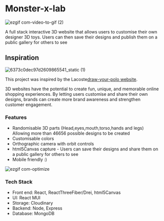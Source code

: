 # Monster-x-lab
![ezgif com-video-to-gif (2)](https://github.com/samsonsim2/monsterXlab-client/assets/106437135/f65ccdf1-572f-4f32-950b-423bda872bdd)

A full stack interactive 3D website that allows users to customise their own designer 3D toys. Users can then save their designs and publish them on a public gallery for others to see 

## Inspiration 
![6373c0dec97d2609865541_static (1)](https://github.com/samsonsim2/monsterXlab-client/assets/106437135/e27968b9-8ae7-4f5c-95d4-e9ecd5094423)

This project was inspired by the Lacoste[draw-your-polo website](https://www.draw-your-polo.lacoste.com/en/). 

3D websites have the potential to create fun, unique, and memorable online shopping experiences. By letting users customise and share their own designs, brands can create more brand awareness and strengthen customer engagement. 

### Features 

* Randomisable 3D parts (Head,eyes,mouth,torso,hands and legs) Allowing more than 46656 possible designs to be created 
* Customisable colors
* Orthographic camera with orbit controls
* html5Canvas capture - Users can save their designs and share them on a public gallery for others to see
* Mobile friendly :)

![ezgif com-optimize](https://github.com/samsonsim2/monsterXlab-client/assets/106437135/b72ee01d-5862-4334-83b3-ba880fe662b0)

 
### Tech Stack

* Front end: React, ReactThreeFiber/Drei, html5Canvas
* UI: React MUI
* Storage: Cloudinary
* Backend: Node, Express
* Database: MongoDB
 
